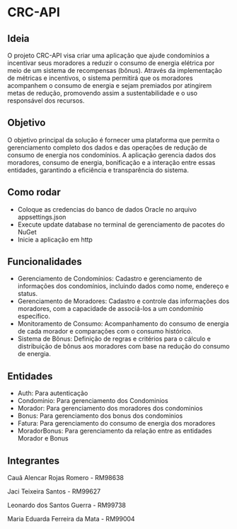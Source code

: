 # CRC-API
## Ideia
O projeto CRC-API visa criar uma aplicação que ajude condomínios a incentivar seus moradores a reduzir o consumo de energia elétrica por meio de um sistema de recompensas (bônus). Através da implementação de métricas e incentivos, o sistema permitirá que os moradores acompanhem o consumo de energia e sejam premiados por atingirem metas de redução, promovendo assim a sustentabilidade e o uso responsável dos recursos.

## Objetivo
O objetivo principal da solução é fornecer uma plataforma que permita o gerenciamento completo dos dados e das operações de redução de consumo de energia nos condomínios. A aplicação gerencia dados dos moradores, consumo de energia, bonificação e a interação entre essas entidades, garantindo a eficiência e transparência do sistema.

## Como rodar
- Coloque as credencias do banco de dados Oracle no arquivo appsettings.json
- Execute update database no terminal de gerenciamento de pacotes do NuGet
- Inicie a aplicação em http

## Funcionalidades
- Gerenciamento de Condomínios: Cadastro e gerenciamento de informações dos condomínios, incluindo dados como nome, endereço e status.
- Gerenciamento de Moradores: Cadastro e controle das informações dos moradores, com a capacidade de associá-los a um condomínio específico.
- Monitoramento de Consumo: Acompanhamento do consumo de energia de cada morador e comparações com o consumo histórico.
- Sistema de Bônus: Definição de regras e critérios para o cálculo e distribuição de bônus aos moradores com base na redução do consumo de energia.

## Entidades
- Auth: Para autenticação
- Condominio: Para gerenciamento dos Condominios
- Morador: Para gerenciamento dos moradores dos condominios
- Bonus: Para gerenciamento dos bonus dos condominios
- Fatura: Para gerenciamento do consumo de energia dos moradores
- MoradorBonus: Para gerenciamento da relação entre as entidades Morador e Bonus

## Integrantes

Cauã Alencar Rojas Romero - RM98638

Jaci Teixeira Santos - RM99627

Leonardo dos Santos Guerra - RM99738

Maria Eduarda Ferreira da Mata - RM99004
